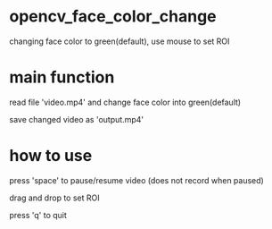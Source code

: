 # opencv_face_color_change
changing face color to green(default), use mouse to set ROI


# main function
read file 'video.mp4' and change face color into green(default)

save changed video as 'output.mp4'


# how to use
press 'space' to pause/resume video (does not record when paused)

drag and drop to set ROI

press 'q' to quit
